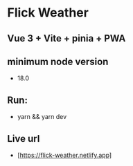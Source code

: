 # Flick Weather

## Vue 3 + Vite + pinia + PWA

## minimum node version
- 18.0
  
## Run:
- yarn && yarn dev

## Live url
- [https://flick-weather.netlify.app]